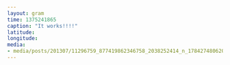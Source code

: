 ```yaml
---
layout: gram
time: 1375241865
caption: "It works!!!!"
latitude: 
longitude: 
media:
- media/posts/201307/11296759_877419862346758_2038252414_n_17842748062000351.jpg
---
```

